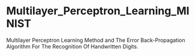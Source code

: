 # Multilayer_Perceptron_Learning_MINIST
Multilayer Perceptron Learning Method and The Error Back-Propagation Algorithm For The Recognition Of Handwritten Digits.

